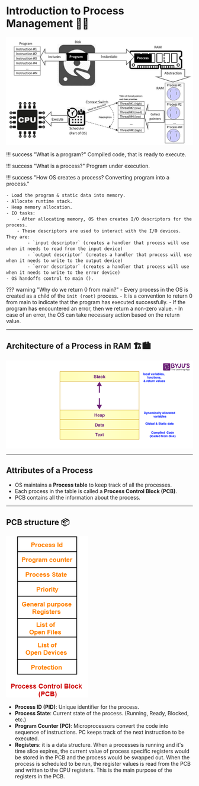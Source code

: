 # Introduction to Process Management 🏴‍☠️

![overall process concept](../../../images/os/Concepts-_Program_vs._Process_vs._Thread.jpg)

!!! success "What is a program?"
    Compiled code, that is ready to execute.

!!! success "What is a process?"
    Program under execution.

!!! success "How OS creates a process? Converting program into a process."

    - Load the program & static data into memory.
    - Allocate runtime stack.
    - Heap memory allocation.
    - IO tasks:
        - After allocating memory, OS then creates I/O descriptors for the process.
        - These descriptors are used to interact with the I/O devices. They are:
            - `input descriptor` (creates a handler that process will use when it needs to read from the input device)
            - `output descriptor` (creates a handler that process will use when it needs to write to the output device)
            - `error descriptor` (creates a handler that process will use when it needs to write to the error device)
    - OS handoffs control to main ().

??? warning "Why do we return 0 from main?"
    - Every process in the OS is created as a child of the `init (root)` process.
    - It is a convention to return 0 from main to indicate that the program has executed successfully.
    - If the program has encountered an error, then we return a non-zero value.
    - In case of an error, the OS can take necessary action based on the return value.

---

## Architecture of a Process in RAM 🏗️🏙️

![process architecture](../../../images/os/process-in-operating-system.png)

---

## Attributes of a Process

- OS maintains a **Process table** to keep track of all the processes.
- Each process in the table is called a **Process Control Block (PCB)**.
- PCB contains all the information about the process.

---

## PCB structure 📦

![PCB structure](../../../images/os/Process-Control-Block.png) 

- **Process ID (PID)**: Unique identifier for the process.
- **Process State**: Current state of the process. (Running, Ready, Blocked, etc.)
- **Program Counter (PC)**: Microprocessors convert the code into sequence of instructions. PC keeps track of the next instruction to be executed.
- **Registers**: it is a data structure. When a processes is running and it's time slice expires, the current value of process specific registers would be stored in the PCB and the process would be swapped out. When the process is scheduled to be run, the register values is read from the PCB and written to the CPU registers. This is the main purpose of the registers in the PCB.
